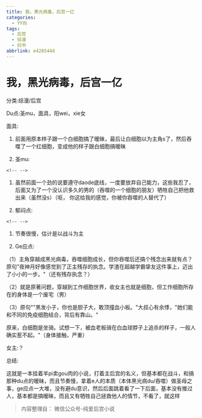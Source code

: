 ```yaml
---
title: 我，黑光病毒，后宫一亿
categories:
  - YY向
tags:
  - 后宫
  - 综漫
  - 扫书
abbrlink: e428544d
---
```

# 我，黑光病毒，后宫一亿
分类:综漫/后宫

Du点:圣mu，面具，阳wei，xie女

面具:

1.  前面用原本样子跟一个白细胞搞了暧昧，最后让白细胞以为主角s了，然后吞噬了一个红细胞，变成他的样子跟白细胞搞暧昧

2.  圣mu:

```{=html}
<!-- -->
```
1.  虽然前面一个劲的说要遵守daode底线，一度要放弃自己能力，这些我忍了，后面又为了一个没认识多久的男的（吞噬的一个细胞的朋友）牺牲自己把他救出来（虽然没s）（呕，
    你这给我的感觉，你被你吞噬的人替代了）

2.  郁闷点:

```{=html}
<!-- -->
```
1.  节奏很慢，估计是以战斗为主

2.  Ge应点:

（1）主角穿越成黑光病毒，吞噬细胞成长，但你吞噬后还搞个残念出来就有点？原句"夜神月好像感觉到了正主残存的执念。学渣在超越学霸挚友这件事上，迈出了小小的一步。"（还有残存执念？）

（2）就是原著问题，穿越到工作细胞世界，收女主也就是细胞，但工作细胞所存在的身体是一个废宅（男）

（3）原句""黑发小子，你也是胆子大，敢顶撞血小板。"大叔心有余悸，"她们能和不同的免疫细胞结合，背后有靠山。"

原来，白细胞是坐骑。试想一下，被血老板骑在白血球脖子上追杀的样子，一般人确实惹不起。"（身体接触，严重）

女主:？

总结:

这就是一本挂着羊pi卖gou肉的小说，打着主后宫的名义，但基本都在战斗，和搞那种du点的暧昧，而且节奏慢，拿着e人的本质（本体黑光病du/吞噬）做圣母之事，ge应点一大堆，没有避du意识，然后后面跳着看了一下后面，基本没有推过人，基本都是搞暧昧，而且又有牺牲自己拯救他人的情节，不看了，就这样


> 内容整理自： 微信公众号-纯爱后宫小说